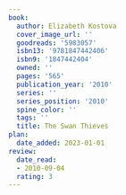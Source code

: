 ```yaml
---
book:
  author: Elizabeth Kostova
  cover_image_url: ''
  goodreads: '5983057'
  isbn13: '9781847442406'
  isbn9: '1847442404'
  owned: ''
  pages: '565'
  publication_year: '2010'
  series: ''
  series_position: '2010'
  spine_color: ''
  tags: ''
  title: The Swan Thieves
plan:
  date_added: 2023-01-01
review:
  date_read:
  - 2010-09-04
  rating: 3
---
```

